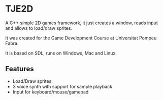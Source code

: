 # TJE2D
A C++ simple 2D games framework, it just creates a window, reads input and allows to load/draw sprites.

It was created for the Game Development Course at Universitat Pompeu Fabra.

It is based on SDL, runs on Windows, Mac and Linux.

## Features

- Load/Draw sprites
- 3 voice synth with support for sample playback
- Input for keyboard/mouse/gamepad

